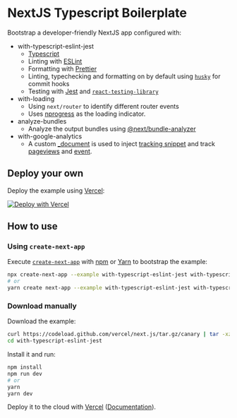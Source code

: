 # NextJS Typescript Boilerplate

Bootstrap a developer-friendly NextJS app configured with:

- with-typescript-eslint-jest
  -  [Typescript](https://www.typescriptlang.org/)
  - Linting with [ESLint](https://eslint.org/)
  - Formatting with [Prettier](https://prettier.io/)
  - Linting, typechecking and formatting on by default using [`husky`](https://github.com/typicode/husky) for commit hooks
  - Testing with [Jest](https://jestjs.io/) and [`react-testing-library`](https://testing-library.com/docs/react-testing-library/intro)
- with-loading
  - Using `next/router` to identify different router events
  - Uses [nprogress](https://github.com/rstacruz/nprogress) as the loading indicator.
- analyze-bundles
  - Analyze the output bundles using [@next/bundle-analyzer](https://github.com/vercel/next.js/tree/master/packages/next-bundle-analyzer)
- with-google-analytics
  - A custom [\_document](https://nextjs.org/docs/advanced-features/custom-document) is used to inject [tracking snippet](https://developers.google.com/analytics/devguides/collection/gtagjs/) and track [pageviews](https://developers.google.com/analytics/devguides/collection/gtagjs/pages) and [event](https://developers.google.com/analytics/devguides/collection/gtagjs/events).

## Deploy your own

Deploy the example using [Vercel](https://vercel.com):

[![Deploy with Vercel](https://vercel.com/button)](https://vercel.com/import/project?template=https://github.com/vercel/next.js/tree/canary/examples/with-typescript-eslint-jest)

## How to use

### Using `create-next-app`

Execute [`create-next-app`](https://github.com/vercel/next.js/tree/canary/packages/create-next-app) with [npm](https://docs.npmjs.com/cli/init) or [Yarn](https://yarnpkg.com/lang/en/docs/cli/create/) to bootstrap the example:

```bash
npx create-next-app --example with-typescript-eslint-jest with-typescript-eslint-jest-app
# or
yarn create next-app --example with-typescript-eslint-jest with-typescript-eslint-jest-app
```

### Download manually

Download the example:

```bash
curl https://codeload.github.com/vercel/next.js/tar.gz/canary | tar -xz --strip=2 next.js-canary/examples/with-typescript-eslint-jest
cd with-typescript-eslint-jest
```

Install it and run:

```bash
npm install
npm run dev
# or
yarn
yarn dev
```

Deploy it to the cloud with [Vercel](https://vercel.com/import?filter=next.js&utm_source=github&utm_medium=readme&utm_campaign=next-example) ([Documentation](https://nextjs.org/docs/deployment)).
